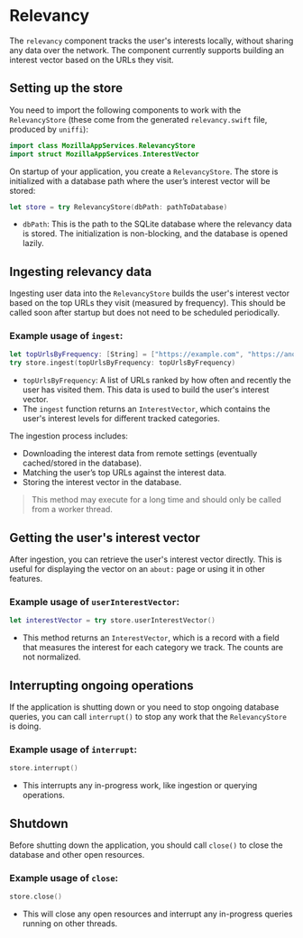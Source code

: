 # Relevancy

The `relevancy` component tracks the user's interests locally, without sharing any data over the network. The component currently supports building an interest vector based on the URLs they visit.

## Setting up the store

You need to import the following components to work with the `RelevancyStore` (these come from the generated `relevancy.swift` file, produced by `uniffi`):

```swift
import class MozillaAppServices.RelevancyStore
import struct MozillaAppServices.InterestVector
```

On startup of your application, you create a `RelevancyStore`. The store is initialized with a database path where the user’s interest vector will be stored:

```swift
let store = try RelevancyStore(dbPath: pathToDatabase)
```

* `dbPath`: This is the path to the SQLite database where the relevancy data is stored. The initialization is non-blocking, and the database is opened lazily.

## Ingesting relevancy data

Ingesting user data into the `RelevancyStore` builds the user's interest vector based on the top URLs they visit (measured by frequency). This should be called soon after startup but does not need to be scheduled periodically.

### Example usage of `ingest`:

```swift
let topUrlsByFrequency: [String] = ["https://example.com", "https://another-example.com"]
try store.ingest(topUrlsByFrequency: topUrlsByFrequency)
```
* `topUrlsByFrequency`: A list of URLs ranked by how often and recently the user has visited them. This data is used to build the user's interest vector.
* The `ingest` function returns an `InterestVector`, which contains the user's interest levels for different tracked categories.

The ingestion process includes:
* Downloading the interest data from remote settings (eventually cached/stored in the database).
* Matching the user’s top URLs against the interest data.
* Storing the interest vector in the database.

> This method may execute for a long time and should only be called from a worker thread.

## Getting the user's interest vector

After ingestion, you can retrieve the user's interest vector directly. This is useful for displaying the vector on an `about:` page or using it in other features.

### Example usage of `userInterestVector`:

```swift
let interestVector = try store.userInterestVector()
```
* This method returns an `InterestVector`, which is a record with a field that measures the interest for each category we track. The counts are not normalized.

## Interrupting ongoing operations

If the application is shutting down or you need to stop ongoing database queries, you can call `interrupt()` to stop any work that the `RelevancyStore` is doing.

### Example usage of `interrupt`:

```swift
store.interrupt()
```

* This interrupts any in-progress work, like ingestion or querying operations.

## Shutdown

Before shutting down the application, you should call `close()` to close the database and other open resources.

### Example usage of `close`:

```swift
store.close()
```

* This will close any open resources and interrupt any in-progress queries running on other threads.
